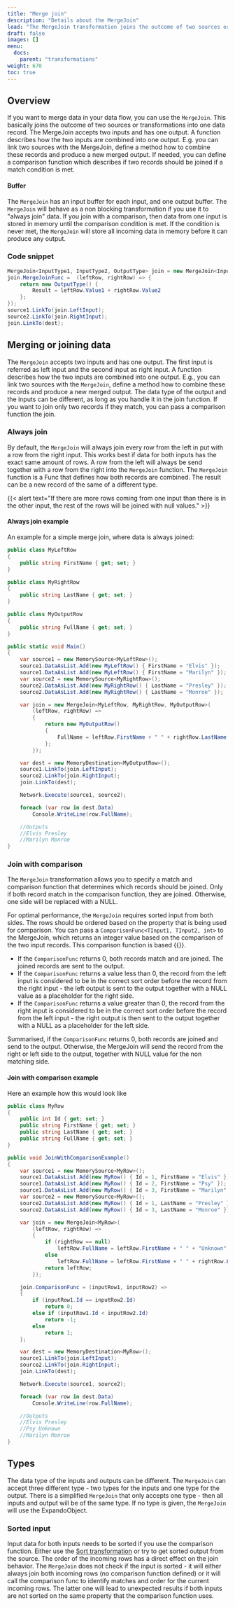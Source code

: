 ```yaml
---
title: "Merge join"
description: "Details about the MergeJoin"
lead: "The MergeJoin transformation joins the outcome of two sources or transformations into one data record. This allows you to merge the data of two inputs into one output. "
draft: false
images: []
menu:
  docs:
    parent: "transformations"
weight: 670
toc: true
---
```



## Overview

If you want to merge data in your data flow, you can use the `MergeJoin`. This basically joins the outcome of two sources or transformations into one data record. The MergeJoin accepts two inputs and has one output. A function describes how the two inputs are combined into one output. E.g. you can link two sources with the MergeJoin, define  a method how to combine these records and produce a new merged output. If needed, you can define a comparison function which describes if two records should be joined if a match condition is met.

#### Buffer

The `MergeJoin` has an input buffer for each input, and one output buffer. The `MergeJoin` will behave as a non blocking transformation if you use it to "always join" data. If you join with a comparison, then data from one input is stored in memory until the comparison condition is met. If the condition is never met, the `MergeJoin` will store all incoming data in memory before it can produce any output.

### Code snippet

```C#
MergeJoin<InputType1, InputType2, OutputType> join = new MergeJoin<InputType1, InputType2, OutputType>();
join.MergeJoinFunc =  (leftRow, rightRow) => {
    return new OutputType() {
        Result = leftRow.Value1 + rightRow.Value2
    };
});
source1.LinkTo(join.LeftInput);
source2.LinkTo(join.RightInput);
join.LinkTo(dest);
```

## Merging or joining data

The `MergeJoin` accepts two inputs and has one output. The first input is referred as left input and the second input as right input. A function describes how the two inputs are combined into one output. E.g.,  you can link two sources with the `MergeJoin`, define a method how to combine these records and produce a new merged output. The data type of the output and the inputs can be different, as long as you handle it in the join function. If you want to join only two records if they match, you can pass a comparison function the join.

### Always join

By default, the `MergeJoin` will always join every row from the left in put with a row from the right input. This works best if data for both inputs has the exact same amount of rows. A row from the left will always be send together with a row from the right into the `MergeJoin` function. The `MergeJoin` function is a Func that defines how both records are combined. The result can be a new record of the same of a different type.

{{< alert text="If there are more rows coming from one input than there is in the other input, the rest of the rows will be joined with null values." >}}

#### Always join example

An example for a simple merge join, where data is always joined:

```C#
public class MyLeftRow
{
    public string FirstName { get; set; }
}

public class MyRightRow
{
    public string LastName { get; set; }
}

public class MyOutputRow
{
    public string FullName { get; set; }
}

public static void Main()
{
    var source1 = new MemorySource<MyLeftRow>();
    source1.DataAsList.Add(new MyLeftRow() { FirstName = "Elvis" });
    source1.DataAsList.Add(new MyLeftRow() { FirstName = "Marilyn" });
    var source2 = new MemorySource<MyRightRow>();
    source2.DataAsList.Add(new MyRightRow() { LastName = "Presley" });
    source2.DataAsList.Add(new MyRightRow() { LastName = "Monroe" });

    var join = new MergeJoin<MyLeftRow, MyRightRow, MyOutputRow>(
        (leftRow, rightRow) =>
        {
            return new MyOutputRow()
            {
                FullName = leftRow.FirstName + " " + rightRow.LastName
            };
        });

    var dest = new MemoryDestination<MyOutputRow>();
    source1.LinkTo(join.LeftInput);
    source2.LinkTo(join.RightInput);
    join.LinkTo(dest);

    Network.Execute(source1, source2);

    foreach (var row in dest.Data)
        Console.WriteLine(row.FullName);

    //Outputs
    //Elvis Presley
    //Marilyn Monroe
}
```

### Join with comparison

The `MergeJoin` transformation allows you to specify a match and comparison function that determines which records should be joined. Only if both record match in the comparison function, they are joined. Otherwise, one side will be replaced with a NULL.

For optimal performance, the `MergeJoin` requires sorted input from both sides. The rows should be ordered based on the property that is being used for comparison.
You can pass a `ComparisonFunc<TInput1, TInput2, int>` to the MergeJoin, which returns an integer value based on the comparison of the two input records. This comparison function is based {{<link-ext text="on the default comparison delegate" url="https://learn.microsoft.com/en-us/dotnet/api/system.comparison-1?view=net-7.0" >}}.

- If the `ComparisonFunc` returns 0, both records match and are joined. The joined records are sent to the output.
- If the `ComparisonFunc` returns a value less than 0, the record from the left input is considered to be in the correct sort order before the record from the right input - the left output is sent to the output together with a NULL value as a placeholder for the right side.
- If the `ComparisonFunc` returns a value greater than 0, the record from the right input is considered to be in the correct sort order before the record from the left input - the right output is then sent to the output together with a NULL as a placeholder for the left side.

Summarised, if the `ComparisonFunc` returns 0, both records are joined and send to the output. Otherwise, the MergeJoin will send the record from the right or left side to the output, together with NULL value for the non matching side.

#### Join with comparison example

Here an example how this would look like

```C#
public class MyRow
{
    public int Id { get; set; }
    public string FirstName { get; set; }
    public string LastName { get; set; }
    public string FullName { get; set; }
}

public void JoinWithComparisonExample()
{
    var source1 = new MemorySource<MyRow>();
    source1.DataAsList.Add(new MyRow() { Id = 1, FirstName = "Elvis" });
    source1.DataAsList.Add(new MyRow() { Id = 2, FirstName = "Psy" });
    source1.DataAsList.Add(new MyRow() { Id = 3, FirstName = "Marilyn" });
    var source2 = new MemorySource<MyRow>();
    source2.DataAsList.Add(new MyRow() { Id = 1, LastName = "Presley" });
    source2.DataAsList.Add(new MyRow() { Id = 3, LastName = "Monroe" });

    var join = new MergeJoin<MyRow>(
        (leftRow, rightRow) =>
        {
            if (rightRow == null)
                leftRow.FullName = leftRow.FirstName + " " + "Unknown";
            else
                leftRow.FullName = leftRow.FirstName + " " + rightRow.LastName;
            return leftRow;
        });

    join.ComparisonFunc = (inputRow1, inputRow2) =>
    {
        if (inputRow1.Id == inputRow2.Id)
            return 0;
        else if (inputRow1.Id < inputRow2.Id)
            return -1;
        else
            return 1;
    };

    var dest = new MemoryDestination<MyRow>();
    source1.LinkTo(join.LeftInput);
    source2.LinkTo(join.RightInput);
    join.LinkTo(dest);

    Network.Execute(source1, source2);

    foreach (var row in dest.Data)
        Console.WriteLine(row.FullName);

    //Outputs
    //Elvis Presley
    //Psy Unknown
    //Marilyn Monroe
}
```

## Types

The data type of the inputs and outputs can be different. The `MergeJoin` can accept three different type - two types for the inputs and one type for the output. There is a simplified `MergeJoin` that only accepts one type - then all inputs and output will be of the same type. If no type is given, the `MergeJoin` will use the ExpandoObject.

### Sorted input

Input data for both inputs needs to be sorted if you use the comparison function. Either use the [Sort transformation](/docs/blocking-transformations/sort/) or try to get sorted output from the source. The order of the incoming rows has a direct effect on the join behavior. The `MergeJoin` does not check if the input is sorted - it will either always join both incoming rows (no comparison function defined) or it will call the comparison func to identify matches and order for the current incoming rows. The latter one will lead to unexpected results if both inputs are not sorted on the same property that the comparison function uses.

